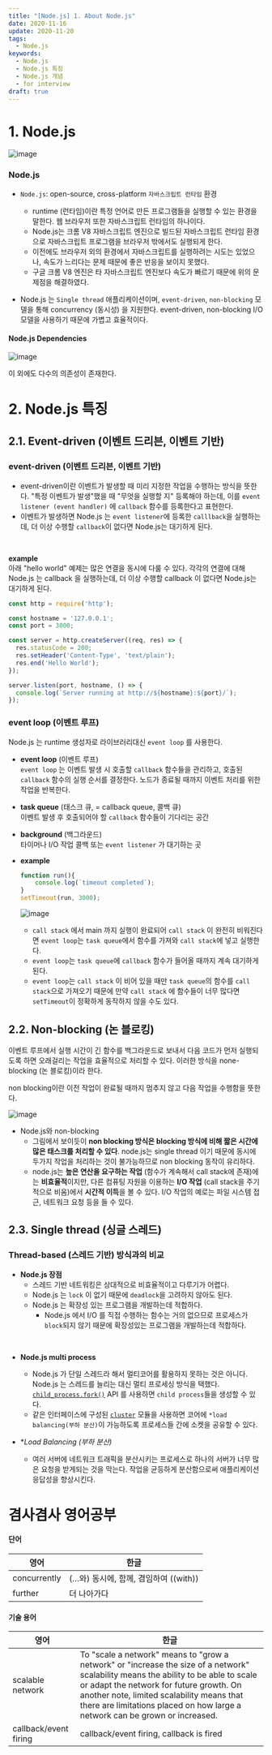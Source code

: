 ```yaml
---
title: "[Node.js] 1. About Node.js"
date: 2020-11-16
update: 2020-11-20
tags:
  - Node.js
keywords: 
  - Node.js
  - Node.js 특징
  - Node.js 개념
  - for interview
draft: true
---
```


# 1. Node.js

![image](./1.jpg)

### Node.js
- `Node.js`: open-source, cross-platform `자바스크립트 런타임` 환경
  - runtime (런타임)이란 특정 언어로 만든 프로그램들을 실행할 수 있는 환경을 말한다. 웹 브라우저 또한 자바스크립트 런타임의 하나이다. 
  - Node.js는 크롬 V8 자바스크립트 엔진으로 빌드된 자바스크립트 런타임 환경으로 자바스크립트 프로그램을 브라우저 밖에서도 실행되게 한다.
  - 이전에도 브라우저 외의 환경에서 자바스크립트를 실행하려는 시도는 있었으나, 속도가 느리다는 문제 때문에 좋은 반응을 보이지 못했다. 
  - 구글 크롬 V8 엔진은 타 자바스크립트 엔진보다 속도가 빠르기 때문에 위의 문제점을 해결하였다.

- Node.js 는 `Single thread` 애플리케이션이며, `event-driven`, `non-blocking` 모델을 통해 concurrency (동시성) 을 지원한다. 
  event-driven, non-blocking I/O 모델을 사용하기 때문에 가볍고 효율적이다. 
  

#### Node.js Dependencies

  ![image](./2.jpg)

  이 외에도 다수의 의존성이 존재한다.



# 2. Node.js 특징


## 2.1. Event-driven (이벤트 드리븐, 이벤트 기반)

### event-driven (이벤트 드리븐, 이벤트 기반)

- event-driven이란 이벤트가 발생할 때 미리 지정한 작업을 수행하는 방식을 뜻한다. "특정 이벤트가 발생"했을 때 "무엇을 실행할 지" 등록해야 하는데, 이를 `event listener (event handler)` 에 `callback` 함수를 등록한다고 표현한다.
- 이벤트가 발생하면 Node.js 는 `event listener`에 등록한 `calllback`을 실행하는데,  더 이상 수행할 `callback`이 없다면 Node.js는 대기하게 된다.

<br>

**example**<br>
아래 "hello world" 예제는 많은 연결을 동시에 다룰 수 있다.
각각의 연결에 대해 Node.js 는 callback 을 실행하는데,  더 이상 수행할  callback 이 없다면 Node.js는 대기하게 된다.

  ```jsx
  const http = require('http');

  const hostname = '127.0.0.1';
  const port = 3000;

  const server = http.createServer((req, res) => {
    res.statusCode = 200;
    res.setHeader('Content-Type', 'text/plain');
    res.end('Hello World');
  });

  server.listen(port, hostname, () => {
    console.log(`Server running at http://${hostname}:${port}/`);
  });
  ```


### event loop (이벤트 루프)
Node.js 는 runtime 생성자로 라이브러리대신 `event loop` 를 사용한다.

- **event loop** (이벤트 루프)<br>
  `event loop` 는 이벤트 발생 시 호출할 `callback` 함수들을 관리하고, 호출된 `callback` 함수의 실행 순서를 결정한다. 노드가 종료될 때까지 이벤트 처리를 위한 작업을 반복한다.

- **task queue** (태스크 큐, = callback queue, 콜백 큐)<br>
  이벤트 발생 후 호출되어야 할 `callback` 함수들이 기다리는 공간

- **background** (백그라운드)<br>
  타이머나 I/O 작업 콜백 또는 `event listener` 가 대기하는 곳

- **example**
  
    ```jsx
    function run(){
        console.log(`timeout completed`);
    }
    setTimeout(run, 3000);
    ```

	![image](./3.jpg)

    - `call stack` 에서 main 까지 실행이 완료되어 `call stack` 이 완전히 비워진다면 `event loop`는 `task queue`에서 함수를 가져와 `call stack`에 넣고 실행한다.
    - `event loop`는 `task queue`에 `callback` 함수가 들어올 때까지 계속 대기하게 된다.
    - `event loop`는 `call stack` 이 비어 있을 때만 `task queue`의 함수를 `call stack`으로 가져오기 때문에 만약 `call stack` 에 함수들이 너무 많다면 `setTimeout`이 정확하게 동작하지 않을 수도 있다.


## 2.2. Non-blocking (논 블로킹)

이벤트 루프에서 실행 시간이 긴 함수를 백그라운드로 보내서 다음 코드가 먼저 실행되도록 하면 오래걸리는 작업을 효율적으로 처리할 수 있다. 이러한 방식을 none-blocking (논 블로킹)이라 한다.

non blocking이란 이전 작업이 완료될 때까지 멈추지 않고 다음 작업을 수행함을 뜻한다.

![image](./4.jpg)

- Node.js와 non-blocking
  - 그림에서 보이듯이 **non blocking 방식은 blocking 방식에 비해 짧은 시간에 많은 태스크를 처리할 수 있다**. node.js는 single thread 이기 때문에 동시에 두가지 작업을 처리하는 것이 불가능하므로 non blocking 동작이 유리하다.
  - node.js는 **높은 연산을 요구하는 작업** (함수가 계속해서 call stack에 존재)에는 **비효율적**이지만, 다른 컴퓨팅 자원을 이용하는 **I/O 작업** (call stack을 주기적으로 비움)에서 **시간적 이득**을 볼 수 있다. I/O 작업의 예로는 파일 시스템 접근, 네트워크 요청 등을 들 수 있다.



## 2.3. Single thread (싱글 스레드)

### Thread-based (스레드 기반) 방식과의 비교

- **Node.js 장점** 
  - 스레드 기반 네트워킹은 상대적으로 비효율적이고 다루기가 어렵다.
  - Node.js 는 `lock` 이 없기 때문에 `deadlock`을 고려하지 않아도 된다.
  - Node.js 는 확장성 있는 프로그램을 개발하는데 적합하다.
      - Node.js 에서 I/O 를 직접 수행하는 함수는 거의 없으므로 프로세스가 `block`되지 않기 때문에 확장성있는 프로그램을 개발하는데 적합하다.

<br>

- **Node.js multi process**
  - Node.js 가 단일 스레드라 해서 멀티코어를 활용하지 못하는 것은 아니다.
      Node.js 는 스레드를 늘리는 대신 멀티 프로세싱 방식을 택했다. [`child_process.fork()`](https://nodejs.org/api/child_process.html#child_process_child_process_fork_modulepath_args_options) API 를 사용하면 `child process`들을 생성할 수 있다.
  - 같은 인터페이스에 구성된 [`cluster`](https://nodejs.org/api/cluster.html) 모듈을 사용하면 코어에 `*load balancing(부하 분산)`이 가능하도록 프로세스들 간에 소켓을 공유할 수 있다.

- **Load Balancing (부하 분산)*
  - 여러 서버에 네트워크 트래픽을 분산시키는 프로세스로 하나의 서버가 너무 많은 요청을 받게되는 것을 막는다. 
  작업을 균등하게 분산함으로써 애플리케이션 응답성을 향상시킨다.



# 겸사겸사 영어공부

#### 단어

|영어   | 한글      |
| ------| --------- |
| concurrently | (…와) 동시에, 함께, 겸임하여 ((with)) |
| further      | 더 나아가다                           |



#### 기술 용어

| 영어   | 한글         |
| -------| ------------ |
| scalable network      | To "scale a network" means to "grow a network" or "increase the size of a network" <br>scalability means the ability to be able to scale or adapt the network for future growth. On another note, limited scalability means that there are limitations placed on how large a network can be grown or increased. |
| callback/event firing | callback/event firing, callback is fired                     |


